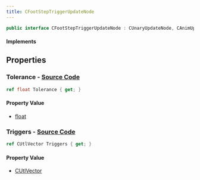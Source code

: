 ```yaml
---
title: CFootStepTriggerUpdateNode
---
```


```csharp
public interface CFootStepTriggerUpdateNode : CUnaryUpdateNode, CAnimUpdateNodeBase, ISchemaClass<CAnimUpdateNodeBase>, ISchemaClass<CUnaryUpdateNode>, ISchemaClass<CFootStepTriggerUpdateNode>, ISchemaField, ISchemaClass, INativeHandle
```

#### Implements

## Properties

### **Tolerance** - [Source Code](https://github.com/swiftly-solution/swiftlys2/blob/main/managed/src/SwiftlyS2.Generated/Schemas/Interfaces/CFootStepTriggerUpdateNode.cs#L19)

```csharp
ref float Tolerance { get; }
```

#### Property Value

- [float](https://learn.microsoft.com/dotnet/api/system.single)

### **Triggers** - [Source Code](https://github.com/swiftly-solution/swiftlys2/blob/main/managed/src/SwiftlyS2.Generated/Schemas/Interfaces/CFootStepTriggerUpdateNode.cs#L17)

```csharp
ref CUtlVector Triggers { get; }
```

#### Property Value

- [CUtlVector](/docs/api/)

